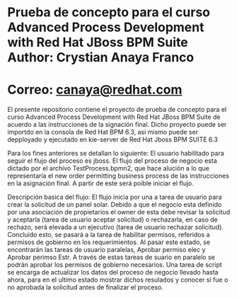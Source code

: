 Prueba de concepto para el curso Advanced Process Development with Red Hat JBoss BPM Suite
Author: Crystian Anaya Franco
=======================
Correo: canaya@redhat.com
=======================

El presente repositorio contiene el proyecto de prueba de concepto para el curso Advanced Process Development with Red Hat JBoss BPM Suite de acuerdo a las instrucciones de la signación final. Dicho proyecto puede ser importdo en la consola de Red Hat BPM 6.3, así mismo puede ser depployado y ejecutado en kie-server de Red Hat Jboss BPM SUITE 6.3

Para los fines anteriores se detallan lo siguiente:
El usuario habilitado para seguir el flujo del proceso es jboss.
El flujo del proceso de negocio esta dictado por el archivo TestProcess.bpmn2, que hace alución a lo que representaría el new order permitting business process de las instrucciones en la asignación final. A partir de este será poible iniciar el flujo.

Descripción basica del flujo:
El flujo inicia por una a tarea de usuario para crear la solicitud de un panel solar. Debido a que el negocio esta definido por una asociación de propietarios el owner de esta debe revisar la solicitud y aceptarla (tarea de usuario aceptar solicitud) o rechazarla, en caso de rechazo, será elevada a un ejecutivo (tarea de usuario rechazar solicitud). Concluido esto, se pasará a la tarea de habilitar permisos, referidos a permisos de gobierno en los requerimientos. Al pasar este estado, se encontrarán las tareas de usuario paralelas, Aprobar permiso elec y Aprobar perimso Estr. A través de estas tareas de suario en paralelo se podrán aprobar los permisos de gobierno necesarios. Una tarea de script se encarga de actualizar los datos del proceso de negocio llevado hasta ahora, para en el ultimo estado mostrar dichos resulados y conocer si fue o no aprobada la solicitud antes de finalizar el proceso.
